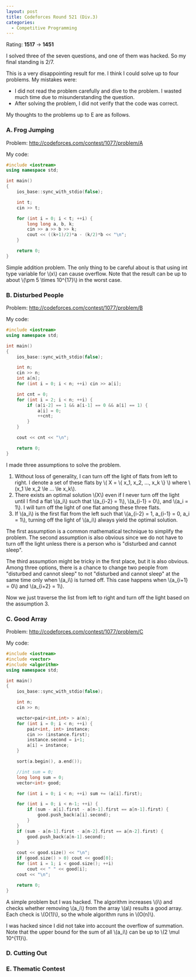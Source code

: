 ```yaml
---
layout: post
title: Codeforces Round 521 (Div.3)
categories:
  - Competitive Programming
---
```


Rating: **1517** &rarr; **1451**

I solved three of the seven questions, and one of them was hacked. So my final standing is 2/7.

This is a very disappointing result for me. I think I could solve up to four problems. My mistakes were:

- I did not read the problem carefully and dive to the problem. I wasted much time due to misunderstanding the question.
- After solving the problem, I did not verify that the code was correct.

My thoughts to the problems up to E are as follows.

### A. Frog Jumping

Problem: <http://codeforces.com/contest/1077/problem/A>

My code:

```c++
#include <iostream>
using namespace std;

int main()
{
	ios_base::sync_with_stdio(false);

	int t;
	cin >> t;

	for (int i = 0; i < t; ++i) {
		long long a, b, k;
		cin >> a >> b >> k;
		cout << ((k+1)/2)*a - (k/2)*b << "\n";
	}

	return 0;
}
```

Simple addition problem. The only thing to be careful about is that using int type variable for \\(x\\) can cause overflow. Note that the result can be up to about \\(\\pm 5 \times 10^{17}\\) in the worst case.

### B. Disturbed People

Problem: <http://codeforces.com/contest/1077/problem/B>

My code:

```c++
#include <iostream>
using namespace std;

int main()
{
	ios_base::sync_with_stdio(false);

	int n;
	cin >> n;
	int a[n];
	for (int i = 0; i < n; ++i) cin >> a[i];

	int cnt = 0;
	for (int i = 2; i < n; ++i) {
		if (a[i-2] == 1 && a[i-1] == 0 && a[i] == 1) {
			a[i] = 0;
			++cnt;
		}
	}

	cout << cnt << "\n";

	return 0;
}
```

I made three assumptions to solve the problem.

1. Without loss of generality, I can turn off the light of flats from left to right. I denote a set of these flats by \\( X = \\{ x_1, x_2, ..., x_k \\} \\) where \\(x_1 \le x_2 \le ... \le x_k\\).
2. There exists an optimal solution \\(X\\) even if I never turn off the light until I find a flat \\(a_i\\) such that \\(a_{i-2} = 1\\), \\(a_{i-1} = 0\\), and \\(a_i = 1\\). I will turn off the light of one flat among these three flats.
3. If \\(a_i\\) is the first flat from the left such that \\(a_{i-2} = 1, a_{i-1} = 0, a_i = 1\\), turning off the light of \\(a_i\\) always yield the optimal solution.

The first assumption is a common mathematical technique to simplify the problem. The second assumption is also obvious since we do not have to turn off the light unless there is a person who is "disturbed and cannot sleep".

The third assumption might be tricky in the first place, but it is also obvious. Among three options, there is a chance to change two people from "disturbed and cannot sleep" to not "disturbed and cannot sleep" at the same time only when \\(a_i\\) is turned off. This case happens when \\(a_{i+1} = 0\\) and \\(a_{i+2} = 1\\).

Now we just traverse the list from left to right and turn off the light based on the assumption 3.

### C. Good Array

Problem: <http://codeforces.com/contest/1077/problem/C>

My code:

```c++
#include <iostream>
#include <vector>
#include <algorithm>
using namespace std;

int main()
{
	ios_base::sync_with_stdio(false);

	int n;
	cin >> n;

	vector<pair<int,int> > a(n);
	for (int i = 0; i < n; ++i) {
		pair<int, int> instance;
		cin >> (instance.first);
		instance.second = i+1;
		a[i] = instance;
	}

	sort(a.begin(), a.end());

	//int sum = 0;
	long long sum = 0;
	vector<int> good;

	for (int i = 0; i < n; ++i) sum += (a[i].first);

	for (int i = 0; i < n-1; ++i) {
		if (sum - a[i].first - a[n-1].first == a[n-1].first) {
			good.push_back(a[i].second);
		}
	}
	if (sum - a[n-1].first - a[n-2].first == a[n-2].first) {
		good.push_back(a[n-1].second);
	}

	cout << good.size() << "\n";
	if (good.size() > 0) cout << good[0];
	for (int i = 1; i < good.size(); ++i)
		cout << " " << good[i];
	cout << "\n";

	return 0;
}
```

A simple problem but I was hacked. The algorithm increases \\(i\\) and checks whether removing \\(a_i\\) from the array \\(a\\) results a good array. Each check is \\(O(1)\\), so the whole algorithm runs in \\(O(n)\\).

I was hacked since I did not take into account the overflow of summation. Note that the upper bound for the sum of all \\(a_i\\) can be up to \\(2 \mul 10^{11}\\).

### D. Cutting Out

### E. Thematic Contest
